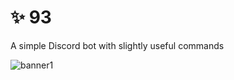 # ✨ 93
A simple Discord bot with slightly useful commands

![banner1](https://user-images.githubusercontent.com/65078619/101926535-4c6c6600-3bf9-11eb-92c9-7f722a400d47.png)
